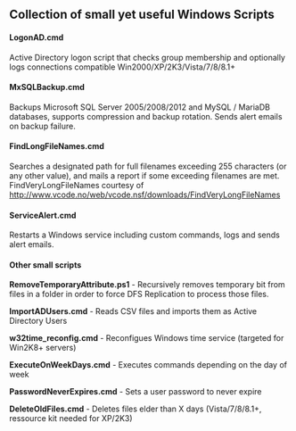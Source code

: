 ## Collection of small yet useful Windows Scripts

#### LogonAD.cmd
Active Directory logon script that checks group membership and optionally logs connections compatible Win2000/XP/2K3/Vista/7/8/8.1+

#### MxSQLBackup.cmd
Backups Microsoft SQL Server 2005/2008/2012 and MySQL / MariaDB databases, supports compression and backup rotation. Sends alert emails on backup failure.

#### FindLongFileNames.cmd
Searches a designated path for full filenames exceeding 255 characters (or any other value), and mails a report if some exceeding filenames are met.
FindVeryLongFileNames courtesy of http://www.vcode.no/web/vcode.nsf/downloads/FindVeryLongFileNames

#### ServiceAlert.cmd
Restarts a Windows service including custom commands, logs and sends alert emails.

#### Other small scripts

**RemoveTemporaryAttribute.ps1** - Recursively removes temporary bit from files in a folder in order to force DFS Replication to process those files.

**ImportADUsers.cmd** - Reads CSV files and imports them as Active Directory Users

**w32time_reconfig.cmd** - Reconfigues Windows time service (targeted for Win2K8+ servers)

**ExecuteOnWeekDays.cmd** - Executes commands depending on the day of week

**PasswordNeverExpires.cmd** - Sets a user password to never expire

**DeleteOldFiles.cmd** - Deletes files elder than X days (Vista/7/8/8.1+, ressource kit needed for XP/2K3)


